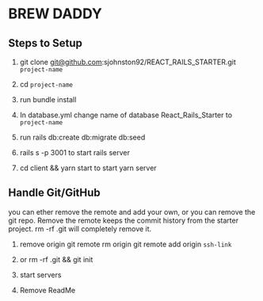 # BREW DADDY

## Steps to Setup

1. git clone git@github.com:sjohnston92/REACT_RAILS_STARTER.git `project-name`

2. cd `project-name`

3. run bundle install

4. In database.yml change name of database React_Rails_Starter to `project-name`

5. run rails db:create db:migrate db:seed

6. rails s -p 3001 to start rails server

7. cd client && yarn start to start yarn server

## Handle Git/GitHub

you can ether remove the remote and add your own, or you can remove the git repo. Remove the remote keeps the commit history from the starter project. rm -rf .git will completely remove it.

1. remove origin git remote rm origin git remote add origin `ssh-link`

2. or rm -rf .git && git init

3. start servers

4. Remove ReadMe
